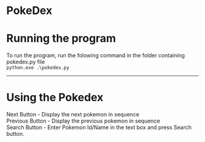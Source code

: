 # PokeDex

# Running the program
To run the program, run the folowing command in the folder containing pokedex.py file</br>
`python.exe .\pokedex.py`</br>

---
# Using the Pokedex
Next Button - Display the next pokemon in sequence</br>
Previous Button - Display the previous pokemon in sequence</br>
Search Button - Enter Pokemon Id/Name in the text box and press Search button.
